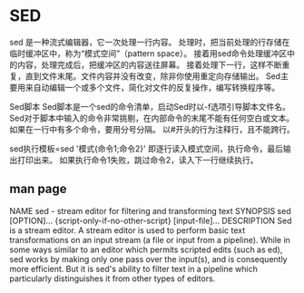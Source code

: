 # SED
 
sed 是一种流式编辑器，它一次处理一行内容。
处理时，把当前处理的行存储在临时缓冲区中，称为“模式空间”（pattern space）。
接着用sed命令处理缓冲区中的内容，处理完成后，把缓冲区的内容送往屏幕。
接着处理下一行，这样不断重复，直到文件末尾。文件内容并没有改变，除非你使用重定向存储输出。
Sed主要用来自动编辑一个或多个文件，简化对文件的反复操作，编写转换程序等。

Sed脚本
Sed脚本是一个sed的命令清单，启动Sed时以-f选项引导脚本文件名。
Sed对于脚本中输入的命令非常挑剔，在内部命令的末尾不能有任何空白或文本。如果在一行中有多个命令，要用分号分隔。
以#开头的行为注释行，且不能跨行。

sed执行模板=sed '模式{命令1;命令2}'
即逐行读入模式空间，执行命令，最后输出打印出来。
如果执行命令1失败，跳过命令2，读入下一行继续执行。

## man page  

NAME
       sed - stream editor for filtering and transforming text
SYNOPSIS
       sed [OPTION]... {script-only-if-no-other-script} [input-file]...
DESCRIPTION
       Sed  is  a  stream  editor.   A stream editor is used to perform basic text transformations on an input stream (a file or
       input from a pipeline).  While in some ways similar to an editor which permits scripted edits (such as ed), sed works  by
       making  only one pass over the input(s), and is consequently more efficient.  But it is sed's ability to filter text in a
       pipeline which particularly distinguishes it from other types of editors.  
